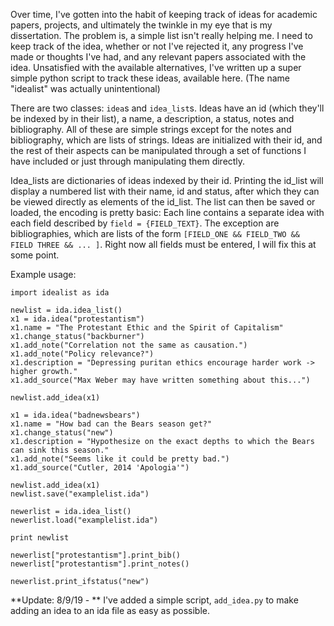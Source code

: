 Over time, I've gotten into the habit of keeping track of ideas for academic papers, projects, and ultimately the twinkle in my eye that is my dissertation. The problem is, a simple list isn't really helping me. I need to keep track of the idea, whether or not I've rejected it, any progress I've made or thoughts I've had, and any relevant papers associated with the idea. Unsatisfied with the available alternatives, I've written up a super simple python script to track these ideas, available here. (The name "idealist" was actually unintentional)

There are two classes: `idea`s and `idea_list`s. Ideas have an id (which they'll be indexed by in their list), a name, a description, a status, notes and bibliography. All of these are simple strings except for the notes and bibliography, which are lists of strings. Ideas are initialized with their id, and the rest of their aspects can be manipulated through a set of functions I have included or just through manipulating them directly.

Idea_lists are dictionaries of ideas indexed by their id. Printing the id_list will display a numbered list with their name, id and status, after which they can be viewed directly as elements of the id_list. The list can then be saved or loaded, the encoding is pretty basic: Each line contains a separate idea with each field described by `field = {FIELD_TEXT}`. The exception are bibliographies, which are lists of the form `[FIELD_ONE && FIELD_TWO && FIELD THREE && ... ]`. Right now all fields must be entered, I will fix this at some point.

Example usage:

```
import idealist as ida

newlist = ida.idea_list()
x1 = ida.idea("protestantism")
x1.name = "The Protestant Ethic and the Spirit of Capitalism"
x1.change_status("backburner")
x1.add_note("Correlation not the same as causation.")
x1.add_note("Policy relevance?")
x1.description = "Depressing puritan ethics encourage harder work -> higher growth."
x1.add_source("Max Weber may have written something about this...")

newlist.add_idea(x1)

x1 = ida.idea("badnewsbears")
x1.name = "How bad can the Bears season get?"
x1.change_status("new")
x1.description = "Hypothesize on the exact depths to which the Bears can sink this season."
x1.add_note("Seems like it could be pretty bad.")
x1.add_source("Cutler, 2014 'Apologia'")

newlist.add_idea(x1)
newlist.save("examplelist.ida")

newerlist = ida.idea_list()
newerlist.load("examplelist.ida")

print newlist

newerlist["protestantism"].print_bib()
newerlist["protestantism"].print_notes()

newerlist.print_ifstatus("new")
```
**Update: 8/9/19 - ** I've added a simple script, `add_idea.py` to make adding an idea to an ida file as easy as possible.
